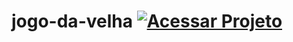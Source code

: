 # jogo-da-velha [![Acessar Projeto](https://img.shields.io/badge/Acessar%20Projeto-jogo%20da%20velha%20-2196f3)](https://j0a0f3l1p3.github.io/jogo-da-velha)
